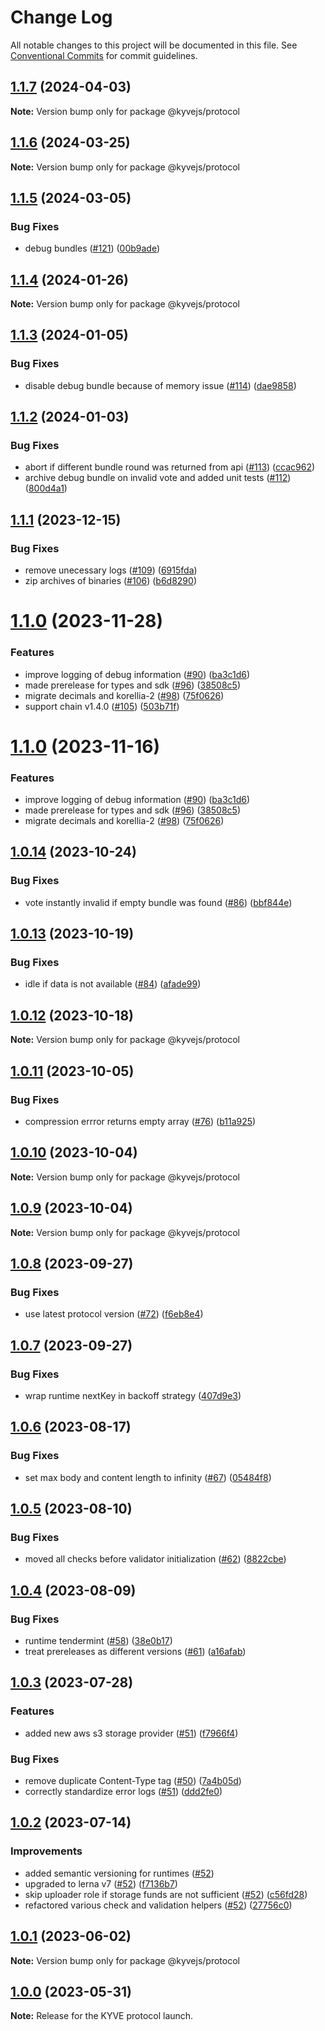 # Change Log

All notable changes to this project will be documented in this file.
See [Conventional Commits](https://conventionalcommits.org) for commit guidelines.

## [1.1.7](https://github.com/KYVENetwork/kyvejs/compare/@kyvejs/protocol@1.1.6...@kyvejs/protocol@1.1.7) (2024-04-03)

**Note:** Version bump only for package @kyvejs/protocol

## [1.1.6](https://github.com/KYVENetwork/kyvejs/compare/@kyvejs/protocol@1.1.5...@kyvejs/protocol@1.1.6) (2024-03-25)

**Note:** Version bump only for package @kyvejs/protocol

## [1.1.5](https://github.com/KYVENetwork/kyvejs/compare/@kyvejs/protocol@1.1.4...@kyvejs/protocol@1.1.5) (2024-03-05)

### Bug Fixes

- debug bundles ([#121](https://github.com/KYVENetwork/kyvejs/issues/121)) ([00b9ade](https://github.com/KYVENetwork/kyvejs/commit/00b9ade296a3bc81c2ab3f2ebb2896ae27a699ae))

## [1.1.4](https://github.com/KYVENetwork/kyvejs/compare/@kyvejs/protocol@1.1.3...@kyvejs/protocol@1.1.4) (2024-01-26)

**Note:** Version bump only for package @kyvejs/protocol

## [1.1.3](https://github.com/KYVENetwork/kyvejs/compare/@kyvejs/protocol@1.1.2...@kyvejs/protocol@1.1.3) (2024-01-05)

### Bug Fixes

- disable debug bundle because of memory issue ([#114](https://github.com/KYVENetwork/kyvejs/issues/114)) ([dae9858](https://github.com/KYVENetwork/kyvejs/commit/dae9858226d2da0fbf31070964888d2e2853f3b0))

## [1.1.2](https://github.com/KYVENetwork/kyvejs/compare/@kyvejs/protocol@1.1.1...@kyvejs/protocol@1.1.2) (2024-01-03)

### Bug Fixes

- abort if different bundle round was returned from api ([#113](https://github.com/KYVENetwork/kyvejs/issues/113)) ([ccac962](https://github.com/KYVENetwork/kyvejs/commit/ccac96240ddd4550d15d0970f7e4ffb33feeb188))
- archive debug bundle on invalid vote and added unit tests ([#112](https://github.com/KYVENetwork/kyvejs/issues/112)) ([800d4a1](https://github.com/KYVENetwork/kyvejs/commit/800d4a1e9b1897d8572c178769c87c8f4b0e1599))

## [1.1.1](https://github.com/KYVENetwork/kyvejs/compare/@kyvejs/protocol@1.1.0...@kyvejs/protocol@1.1.1) (2023-12-15)

### Bug Fixes

- remove unecessary logs ([#109](https://github.com/KYVENetwork/kyvejs/issues/109)) ([6915fda](https://github.com/KYVENetwork/kyvejs/commit/6915fda81b5debce1ca0451857d2fbbd35acdcd5))
- zip archives of binaries ([#106](https://github.com/KYVENetwork/kyvejs/issues/106)) ([b6d8290](https://github.com/KYVENetwork/kyvejs/commit/b6d829042a9f7304603a25b9716b948923fc07dd))

# [1.1.0](https://github.com/KYVENetwork/kyvejs/compare/@kyvejs/protocol@1.0.14...@kyvejs/protocol@1.1.0) (2023-11-28)

### Features

- improve logging of debug information ([#90](https://github.com/KYVENetwork/kyvejs/issues/90)) ([ba3c1d6](https://github.com/KYVENetwork/kyvejs/commit/ba3c1d63060f38c112d7b5102341a0c9000d7d54))
- made prerelease for types and sdk ([#96](https://github.com/KYVENetwork/kyvejs/issues/96)) ([38508c5](https://github.com/KYVENetwork/kyvejs/commit/38508c50d1d86e98339650626e21a1bc9017d9f5))
- migrate decimals and korellia-2 ([#98](https://github.com/KYVENetwork/kyvejs/issues/98)) ([75f0626](https://github.com/KYVENetwork/kyvejs/commit/75f0626095a11e3a0d0137f5aa30d1d40f1a6674))
- support chain v1.4.0 ([#105](https://github.com/KYVENetwork/kyvejs/issues/105)) ([503b71f](https://github.com/KYVENetwork/kyvejs/commit/503b71f40ed4d32c68d2bff34cfcf88120944c73))

# [1.1.0](https://github.com/KYVENetwork/kyvejs/compare/@kyvejs/protocol@1.0.14...@kyvejs/protocol@1.1.0) (2023-11-16)

### Features

- improve logging of debug information ([#90](https://github.com/KYVENetwork/kyvejs/issues/90)) ([ba3c1d6](https://github.com/KYVENetwork/kyvejs/commit/ba3c1d63060f38c112d7b5102341a0c9000d7d54))
- made prerelease for types and sdk ([#96](https://github.com/KYVENetwork/kyvejs/issues/96)) ([38508c5](https://github.com/KYVENetwork/kyvejs/commit/38508c50d1d86e98339650626e21a1bc9017d9f5))
- migrate decimals and korellia-2 ([#98](https://github.com/KYVENetwork/kyvejs/issues/98)) ([75f0626](https://github.com/KYVENetwork/kyvejs/commit/75f0626095a11e3a0d0137f5aa30d1d40f1a6674))

## [1.0.14](https://github.com/KYVENetwork/kyvejs/compare/@kyvejs/protocol@1.0.13...@kyvejs/protocol@1.0.14) (2023-10-24)

### Bug Fixes

- vote instantly invalid if empty bundle was found ([#86](https://github.com/KYVENetwork/kyvejs/issues/86)) ([bbf844e](https://github.com/KYVENetwork/kyvejs/commit/bbf844efa6c8dfe77222c3e542aab834b817c33a))

## [1.0.13](https://github.com/KYVENetwork/kyvejs/compare/@kyvejs/protocol@1.0.12...@kyvejs/protocol@1.0.13) (2023-10-19)

### Bug Fixes

- idle if data is not available ([#84](https://github.com/KYVENetwork/kyvejs/issues/84)) ([afade99](https://github.com/KYVENetwork/kyvejs/commit/afade998cd967fbb6064275a1a16c224fb1625cf))

## [1.0.12](https://github.com/KYVENetwork/kyvejs/compare/@kyvejs/protocol@1.0.11...@kyvejs/protocol@1.0.12) (2023-10-18)

**Note:** Version bump only for package @kyvejs/protocol

## [1.0.11](https://github.com/KYVENetwork/kyvejs/compare/@kyvejs/protocol@1.0.10...@kyvejs/protocol@1.0.11) (2023-10-05)

### Bug Fixes

- compression errror returns empty array ([#76](https://github.com/KYVENetwork/kyvejs/issues/76)) ([b11a925](https://github.com/KYVENetwork/kyvejs/commit/b11a9252f7084b80779203613d1d76256a2ec790))

## [1.0.10](https://github.com/KYVENetwork/kyvejs/compare/@kyvejs/protocol@1.0.9...@kyvejs/protocol@1.0.10) (2023-10-04)

**Note:** Version bump only for package @kyvejs/protocol

## [1.0.9](https://github.com/KYVENetwork/kyvejs/compare/@kyvejs/protocol@1.0.8...@kyvejs/protocol@1.0.9) (2023-10-04)

**Note:** Version bump only for package @kyvejs/protocol

## [1.0.8](https://github.com/KYVENetwork/kyvejs/compare/@kyvejs/protocol@1.0.7...@kyvejs/protocol@1.0.8) (2023-09-27)

### Bug Fixes

- use latest protocol version ([#72](https://github.com/KYVENetwork/kyvejs/issues/72)) ([f6eb8e4](https://github.com/KYVENetwork/kyvejs/commit/f6eb8e438c83007000d3051c4764555d508d72f8))

## [1.0.7](https://github.com/KYVENetwork/kyvejs/compare/@kyvejs/protocol@1.0.6...@kyvejs/protocol@1.0.7) (2023-09-27)

### Bug Fixes

- wrap runtime nextKey in backoff strategy ([407d9e3](https://github.com/KYVENetwork/kyvejs/commit/407d9e323144ecc160dd2d9ac25e7370f7bce40d))

## [1.0.6](https://github.com/KYVENetwork/kyvejs/compare/@kyvejs/protocol@1.0.5...@kyvejs/protocol@1.0.6) (2023-08-17)

### Bug Fixes

- set max body and content length to infinity ([#67](https://github.com/KYVENetwork/kyvejs/issues/67)) ([05484f8](https://github.com/KYVENetwork/kyvejs/commit/05484f89fb81ba41128191ec46c54c454d494508))

## [1.0.5](https://github.com/KYVENetwork/kyvejs/compare/@kyvejs/protocol@1.0.4...@kyvejs/protocol@1.0.5) (2023-08-10)

### Bug Fixes

- moved all checks before validator initialization ([#62](https://github.com/KYVENetwork/kyvejs/issues/62)) ([8822cbe](https://github.com/KYVENetwork/kyvejs/commit/8822cbee270f3468ae3d2e66d4f0c6fcc374cd9c))

## [1.0.4](https://github.com/KYVENetwork/kyvejs/compare/@kyvejs/protocol@1.0.3...@kyvejs/protocol@1.0.4) (2023-08-09)

### Bug Fixes

- runtime tendermint ([#58](https://github.com/KYVENetwork/kyvejs/issues/58)) ([38e0b17](https://github.com/KYVENetwork/kyvejs/commit/38e0b17d0832afc9a0cbc1834c5b380ef4dfb9f5))
- treat prereleases as different versions ([#61](https://github.com/KYVENetwork/kyvejs/issues/61)) ([a16afab](https://github.com/KYVENetwork/kyvejs/commit/a16afab42a0ccd194d1ffecdd3829f70784f2b19))

## [1.0.3](https://github.com/KYVENetwork/kyvejs/compare/@kyvejs/protocol@1.0.2...@kyvejs/protocol@1.0.3) (2023-07-28)

### Features

- added new aws s3 storage provider ([#51](https://github.com/KYVENetwork/kyvejs/issues/51)) ([f7966f4](https://github.com/KYVENetwork/kyvejs/pull/51/commits/f7966f4332e510b648acaecb4936f35410c44a57))

### Bug Fixes

- remove duplicate Content-Type tag ([#50](https://github.com/KYVENetwork/kyvejs/issues/50)) ([7a4b05d](https://github.com/KYVENetwork/kyvejs/commit/7a4b05d34b0a8bb1ba838d67fb5b2c0dfaac85f0))
- correctly standardize error logs ([#51](https://github.com/KYVENetwork/kyvejs/issues/51)) ([ddd2fe0](https://github.com/KYVENetwork/kyvejs/pull/51/commits/ddd2fe0b30aaca8ecbe801fe7e73b3f0e4f6ada0))

## [1.0.2](https://github.com/KYVENetwork/kyvejs/compare/@kyvejs/protocol@1.0.1...@kyvejs/protocol@1.0.2) (2023-07-14)

### Improvements

- added semantic versioning for runtimes ([#52](https://github.com/KYVENetwork/kyvejs/issues/52))
- upgraded to lerna v7 ([#52](https://github.com/KYVENetwork/kyvejs/issues/52)) ([f7136b7](https://github.com/KYVENetwork/kyvejs/pull/52/commits/f7136b7e9a2ada6f95521536fe91e3231f810f7a))
- skip uploader role if storage funds are not sufficient ([#52](https://github.com/KYVENetwork/kyvejs/issues/52)) ([c56fd28](https://github.com/KYVENetwork/kyvejs/pull/52/commits/c56fd28a7e6c486a76085b517db173b7b139c76e))
- refactored various check and validation helpers ([#52](https://github.com/KYVENetwork/kyvejs/issues/52)) ([27756c0](https://github.com/KYVENetwork/kyvejs/pull/52/commits/27756c0cb1985c7a98981a47b3aaf34523520eac))

## [1.0.1](https://github.com/KYVENetwork/kyvejs/compare/@kyvejs/protocol@1.0.0-beta.24...@kyvejs/protocol@1.0.1) (2023-06-02)

**Note:** Version bump only for package @kyvejs/protocol

## [1.0.0](https://github.com/KYVENetwork/kyvejs/compare/@kyvejs/protocol@1.0.0-beta.24...@kyvejs/protocol@1.0.0) (2023-05-31)

**Note:** Release for the KYVE protocol launch.
